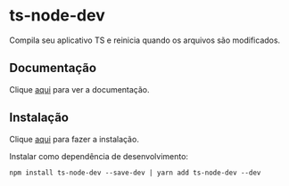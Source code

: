 # ts-node-dev

Compila seu aplicativo TS e reinicia quando os arquivos são modificados.

## Documentação

Clique [aqui](https://github.com/whitecolor/ts-node-dev) para ver a documentação.

## Instalação

Clique [aqui](https://www.npmjs.com/package/ts-node-dev) para fazer a instalação.

Instalar como dependência de desenvolvimento:

```
npm install ts-node-dev --save-dev | yarn add ts-node-dev --dev
```